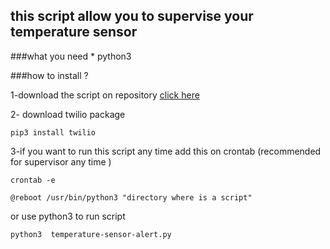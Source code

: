 this script allow you to supervise your temperature sensor
--
###what you need
	* python3

###how  to install ?

1-download the script on repository  [click here](https://github.com/Diallomm/temperature-sensor-alert/archive/master.zip)

2- download twilio package
	
	pip3 install twilio

3-if you want to run this script any time add this on crontab (recommended for supervisor any time )

	crontab -e
	
	@reboot /usr/bin/python3 "directory where is a script"
	
  or
  use python3 to run script
  			
  	python3  temperature-sensor-alert.py 
  	
  	
      